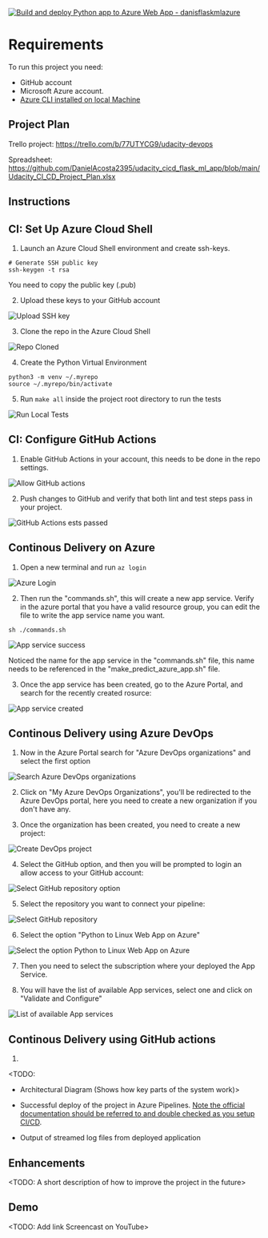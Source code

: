 [![Build and deploy Python app to Azure Web App - danisflaskmlazure](https://github.com/DanielAcosta2395/udacity_cicd_flask_ml_app/actions/workflows/main_danisflaskmlazure.yml/badge.svg)](https://github.com/DanielAcosta2395/udacity_cicd_flask_ml_app/actions/workflows/main_danisflaskmlazure.yml)

# Requirements

To run this project you need:
- GitHub account
- Microsoft Azure account.
- [Azure CLI installed on local Machine](https://learn.microsoft.com/en-us/cli/azure/install-azure-cli)

## Project Plan
Trello project:
https://trello.com/b/77UTYCG9/udacity-devops

Spreadsheet:
https://github.com/DanielAcosta2395/udacity_cicd_flask_ml_app/blob/main/Udacity_CI_CD_Project_Plan.xlsx

## Instructions

## CI: Set Up Azure Cloud Shell
1. Launch an Azure Cloud Shell environment and create ssh-keys.

```
# Generate SSH public key
ssh-keygen -t rsa
```

You need to copy the public key (.pub)

2. Upload these keys to your GitHub account

![Upload SSH key](Screenshots/upload_ssh_key.png)

3. Clone the repo in the Azure Cloud Shell

![Repo Cloned](Screenshots/repo_cloned.png)

4. Create the Python Virtual Environment

```
python3 -m venv ~/.myrepo
source ~/.myrepo/bin/activate
```

5. Run ```make all``` inside the project root directory to run the tests

![Run Local Tests](Screenshots/run_local_tests.png)

## CI: Configure GitHub Actions
1. Enable GitHub Actions in your account, this needs to be done in the repo settings.

![Allow GitHub actions](Screenshots/allow_actions.png)

2. Push changes to GitHub and verify that both lint and test steps pass in your project.

![GitHub Actions ests passed](Screenshots/github_actions_tests_passed.png)

## Continous Delivery on Azure

1. Open a new terminal and run ```az login```

![Azure Login](Screenshots/az_login.png)

2. Then run the "commands.sh", this will create a new app service. Verify in the azure portal that you have a valid resource group, you can edit the file to write the app service name you want.

```sh ./commands.sh```

![App service success](Screenshots/console_app_service_created.png)

Noticed the name for the app service in the "commands.sh" file, this name needs to be referenced in the "make_predict_azure_app.sh" file.

3. Once the app service has been created, go to the Azure Portal, and search for the recently created rosurce:

![App service created](Screenshots/app_service_created.png)


## Continous Delivery using Azure DevOps

1. Now in the Azure Portal search for "Azure DevOps organizations" and select the first option

![Search Azure DevOps organizations](Screenshots/search_azure_devops.png)

2. Click on "My Azure DevOps Organizations", you'll be redirected to the Azure DevOps portal, here you need to create a new organization if you don't have any.

3. Once the organization has been created, you need to create a new project:

![Create DevOps project](Screenshots/create_devops_project.png)

4. Select the GitHub option, and then you will be prompted to login an allow access to your GitHub account:

![Select GitHub repository option](Screenshots/pipeline_select_github.png)

5. Select the repository you want to connect your pipeline:

![Select GitHub repository](Screenshots/select_repository.png)

6. Select the option "Python to Linux Web App on Azure"

![Select the option Python to Linux Web App on Azure](Screenshots/select_python_to_linux.png)

7. Then you need to select the subscription where your deployed the App Service.

8. You will have the list of available App services, select one and click on "Validate and Configure"

![List of available App services](Screenshots/list_app_services.png)


## Continous Delivery using GitHub actions

1. 


<TODO:  
* Architectural Diagram (Shows how key parts of the system work)>


* Successful deploy of the project in Azure Pipelines.  [Note the official documentation should be referred to and double checked as you setup CI/CD](https://docs.microsoft.com/en-us/azure/devops/pipelines/ecosystems/python-webapp?view=azure-devops).

* Output of streamed log files from deployed application

> 

## Enhancements

<TODO: A short description of how to improve the project in the future>

## Demo 

<TODO: Add link Screencast on YouTube>

